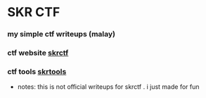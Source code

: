 # SKR CTF
### my simple ctf writeups (malay)
### ctf website [skrctf](https://skrctf.me)
### ctf tools [skrtools](http://teamskr.rocks/tools)

* notes: this is not official writeups for skrctf . i just made for fun
